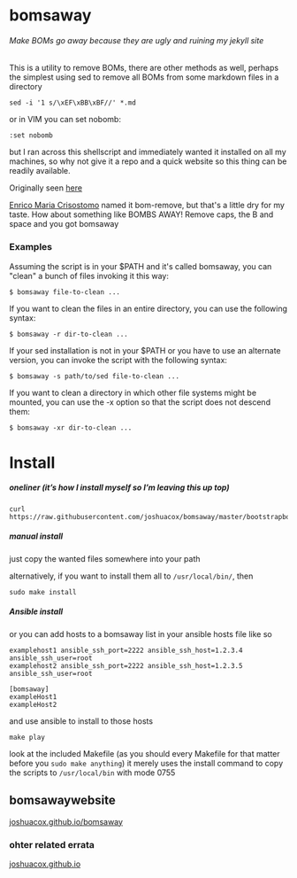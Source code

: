 # bomsaway

###### Make BOMs go away because they are ugly and ruining my jekyll site

This is a utility to remove BOMs, there are other methods as well, perhaps the simplest using sed to remove all BOMs from some markdown files in a directory

```
sed -i '1 s/\xEF\xBB\xBF//' *.md
```

or in VIM you can set nobomb:

```
:set nobomb 
```

but I ran across this shellscript and immediately wanted it installed on all my machines, so why not give it a repo and a quick website so this thing can be readily available. 

Originally seen [here](http://thegreyblog.blogspot.de/2010/09/shell-script-to-find-and-remove-bom.html)

[Enrico Maria Crisostomo](https://plus.google.com/+EnricoMariaCrisostomo?prsrc=5) named it bom-remove, but that's a little dry for my taste.  How about something like BOMBS AWAY!  Remove caps, the B and space and you got bomsaway

### Examples

Assuming the script is in your $PATH and it's called bomsaway, you can "clean" a bunch of files invoking it this way:

```
$ bomsaway file-to-clean ...
```

If you want to clean the files in an entire directory, you can use the following syntax:

```
$ bomsaway -r dir-to-clean ...
```

If your sed installation is not in your $PATH or you have to use an alternate version, you can invoke the script with the following syntax:

```
$ bomsaway -s path/to/sed file-to-clean ...
```

If you want to clean a directory in which other file systems might be mounted, you can use the -x option so that the script does not descend them:

```
$ bomsaway -xr dir-to-clean ...
```


# Install

##### oneliner (it’s how I install myself so I’m leaving this up top)

```
curl https://raw.githubusercontent.com/joshuacox/bomsaway/master/bootstrapbomsaway.sh|bash
```

##### manual install

just copy the wanted files somewhere into your path

alternatively, if you want to install them all to `/usr/local/bin/`, then

```
sudo make install
```

##### Ansible install

or you can add hosts to a bomsaway list in your ansible hosts file like so

```
examplehost1 ansible_ssh_port=2222 ansible_ssh_host=1.2.3.4 ansible_ssh_user=root
examplehost2 ansible_ssh_port=2222 ansible_ssh_host=1.2.3.5 ansible_ssh_user=root

[bomsaway]
exampleHost1
exampleHost2
```
and use ansible to install to those hosts

```
make play
```

look at the included Makefile (as you should every Makefile for that matter before you `sudo make anything`)
it merely uses the install command to copy the scripts to `/usr/local/bin` with mode 0755

## bomsawaywebsite 
[joshuacox.github.io/bomsaway](http://joshuacox.github.io/bomsaway)

### ohter related errata
[joshuacox.github.io](http://joshuacox.github.io/)
